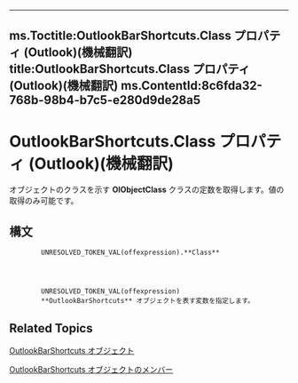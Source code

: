 

---
ms.Toctitle:OutlookBarShortcuts.Class プロパティ (Outlook)(機械翻訳)
title:OutlookBarShortcuts.Class プロパティ (Outlook)(機械翻訳)
ms.ContentId:8c6fda32-768b-98b4-b7c5-e280d9de28a5
---
# OutlookBarShortcuts.Class プロパティ (Outlook)(機械翻訳)




オブジェクトのクラスを示す **OlObjectClass** クラスの定数を取得します。値の取得のみ可能です。

## 構文

            UNRESOLVED_TOKEN_VAL(offexpression).**Class**




            UNRESOLVED_TOKEN_VAL(offexpression)
            **OutlookBarShortcuts** オブジェクトを表す変数を指定します。



## Related Topics

[OutlookBarShortcuts オブジェクト](5ee9f085-d2fe-c949-9edc-ad073801ea77.md)

[OutlookBarShortcuts オブジェクトのメンバー](1e21d953-b30b-35fa-d996-44c431a3b5c3.md)




